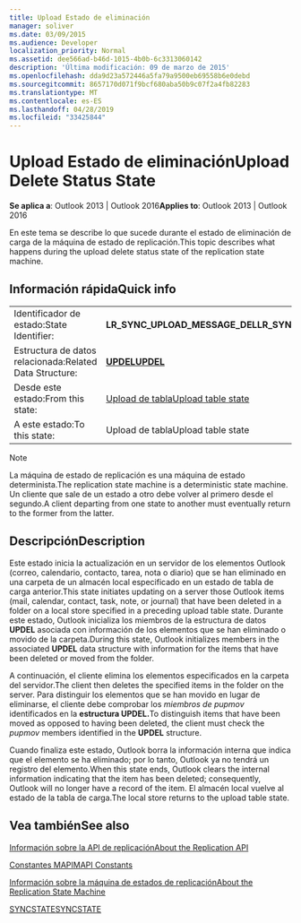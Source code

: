 ```yaml
---
title: Upload Estado de eliminación
manager: soliver
ms.date: 03/09/2015
ms.audience: Developer
localization_priority: Normal
ms.assetid: dee566ad-b46d-1015-4b0b-6c3313060142
description: 'Última modificación: 09 de marzo de 2015'
ms.openlocfilehash: dda9d23a572446a5fa79a9500eb69558b6e0debd
ms.sourcegitcommit: 8657170d071f9bcf680aba50b9c07f2a4fb82283
ms.translationtype: MT
ms.contentlocale: es-ES
ms.lasthandoff: 04/28/2019
ms.locfileid: "33425844"
---
```

# <a name="upload-delete-status-state"></a><span data-ttu-id="a29bf-103">Upload Estado de eliminación</span><span class="sxs-lookup"><span data-stu-id="a29bf-103">Upload Delete Status State</span></span>

  
  
<span data-ttu-id="a29bf-104">**Se aplica a**: Outlook 2013 | Outlook 2016</span><span class="sxs-lookup"><span data-stu-id="a29bf-104">**Applies to**: Outlook 2013 | Outlook 2016</span></span> 
  
 <span data-ttu-id="a29bf-105">En este tema se describe lo que sucede durante el estado de eliminación de carga de la máquina de estado de replicación.</span><span class="sxs-lookup"><span data-stu-id="a29bf-105">This topic describes what happens during the upload delete status state of the replication state machine.</span></span> 
  
## <a name="quick-info"></a><span data-ttu-id="a29bf-106">Información rápida</span><span class="sxs-lookup"><span data-stu-id="a29bf-106">Quick info</span></span>

|||
|:-----|:-----|
|<span data-ttu-id="a29bf-107">Identificador de estado:</span><span class="sxs-lookup"><span data-stu-id="a29bf-107">State Identifier:</span></span>  <br/> |<span data-ttu-id="a29bf-108">**LR_SYNC_UPLOAD_MESSAGE_DEL**</span><span class="sxs-lookup"><span data-stu-id="a29bf-108">**LR_SYNC_UPLOAD_MESSAGE_DEL**</span></span> <br/> |
|<span data-ttu-id="a29bf-109">Estructura de datos relacionada:</span><span class="sxs-lookup"><span data-stu-id="a29bf-109">Related Data Structure:</span></span>  <br/> |<span data-ttu-id="a29bf-110">**[UPDEL](updel.md)**</span><span class="sxs-lookup"><span data-stu-id="a29bf-110">**[UPDEL](updel.md)**</span></span> <br/> |
|<span data-ttu-id="a29bf-111">Desde este estado:</span><span class="sxs-lookup"><span data-stu-id="a29bf-111">From this state:</span></span>  <br/> |[<span data-ttu-id="a29bf-112">Upload de tabla</span><span class="sxs-lookup"><span data-stu-id="a29bf-112">Upload table state</span></span>](upload-table-state.md) <br/> |
|<span data-ttu-id="a29bf-113">A este estado:</span><span class="sxs-lookup"><span data-stu-id="a29bf-113">To this state:</span></span>  <br/> |<span data-ttu-id="a29bf-114">Upload de tabla</span><span class="sxs-lookup"><span data-stu-id="a29bf-114">Upload table state</span></span>  <br/> |
   
> [!NOTE]
> <span data-ttu-id="a29bf-115">La máquina de estado de replicación es una máquina de estado determinista.</span><span class="sxs-lookup"><span data-stu-id="a29bf-115">The replication state machine is a deterministic state machine.</span></span> <span data-ttu-id="a29bf-116">Un cliente que sale de un estado a otro debe volver al primero desde el segundo.</span><span class="sxs-lookup"><span data-stu-id="a29bf-116">A client departing from one state to another must eventually return to the former from the latter.</span></span> 
  
## <a name="description"></a><span data-ttu-id="a29bf-117">Descripción</span><span class="sxs-lookup"><span data-stu-id="a29bf-117">Description</span></span>

<span data-ttu-id="a29bf-118">Este estado inicia la actualización en un servidor de los elementos Outlook (correo, calendario, contacto, tarea, nota o diario) que se han eliminado en una carpeta de un almacén local especificado en un estado de tabla de carga anterior.</span><span class="sxs-lookup"><span data-stu-id="a29bf-118">This state initiates updating on a server those Outlook items (mail, calendar, contact, task, note, or journal) that have been deleted in a folder on a local store specified in a preceding upload table state.</span></span> <span data-ttu-id="a29bf-119">Durante este estado, Outlook inicializa los miembros de la estructura de datos **UPDEL** asociada con información de los elementos que se han eliminado o movido de la carpeta.</span><span class="sxs-lookup"><span data-stu-id="a29bf-119">During this state, Outlook initializes members in the associated **UPDEL** data structure with information for the items that have been deleted or moved from the folder.</span></span> 
  
<span data-ttu-id="a29bf-120">A continuación, el cliente elimina los elementos especificados en la carpeta del servidor.</span><span class="sxs-lookup"><span data-stu-id="a29bf-120">The client then deletes the specified items in the folder on the server.</span></span> <span data-ttu-id="a29bf-121">Para distinguir los elementos que se han movido en lugar de eliminarse, el cliente debe comprobar los *miembros de pupmov* identificados en la **estructura UPDEL.**</span><span class="sxs-lookup"><span data-stu-id="a29bf-121">To distinguish items that have been moved as opposed to having been deleted, the client must check the  *pupmov*  members identified in the **UPDEL** structure.</span></span> 
  
<span data-ttu-id="a29bf-122">Cuando finaliza este estado, Outlook borra la información interna que indica que el elemento se ha eliminado; por lo tanto, Outlook ya no tendrá un registro del elemento.</span><span class="sxs-lookup"><span data-stu-id="a29bf-122">When this state ends, Outlook clears the internal information indicating that the item has been deleted; consequently, Outlook will no longer have a record of the item.</span></span> <span data-ttu-id="a29bf-123">El almacén local vuelve al estado de la tabla de carga.</span><span class="sxs-lookup"><span data-stu-id="a29bf-123">The local store returns to the upload table state.</span></span>
  
## <a name="see-also"></a><span data-ttu-id="a29bf-124">Vea también</span><span class="sxs-lookup"><span data-stu-id="a29bf-124">See also</span></span>



[<span data-ttu-id="a29bf-125">Información sobre la API de replicación</span><span class="sxs-lookup"><span data-stu-id="a29bf-125">About the Replication API</span></span>](about-the-replication-api.md)
  
[<span data-ttu-id="a29bf-126">Constantes MAPI</span><span class="sxs-lookup"><span data-stu-id="a29bf-126">MAPI Constants</span></span>](mapi-constants.md)
  
[<span data-ttu-id="a29bf-127">Información sobre la máquina de estados de replicación</span><span class="sxs-lookup"><span data-stu-id="a29bf-127">About the Replication State Machine</span></span>](about-the-replication-state-machine.md)
  
[<span data-ttu-id="a29bf-128">SYNCSTATE</span><span class="sxs-lookup"><span data-stu-id="a29bf-128">SYNCSTATE</span></span>](syncstate.md)

